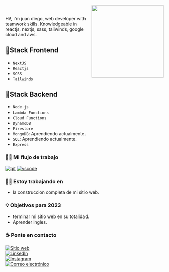 <img align='right' src= "https://media.giphy.com/media/M9gbBd9nbDrOTu1Mqx/giphy.gif" width="230" ></img>
<br>
<br>
Hi!, i'm juan diego,
web developer with teamwork skills. Knowledgeable in reactjs, nextjs, sass, tailwinds, google cloud and aws.

## :hammer:Stack Frontend

- `NextJS`
- `Reactjs`
- `SCSS`
- `Tailwinds`

## :hammer:Stack Backend

- `Node.js`
- `Lambda Functions`
- `Cloud Functions`
- `DynamoDB`
- `Firestore`
- `MongoDB`: Aprendiendo actualmente.
- `SQL`: Aprendiendo actualmente.
- `Express`

###  👩‍💻 Mi flujo de trabajo
<p>
    <a href="https://git-scm.com/"><img src="https://img.shields.io/badge/git-F05032.svg?style=for-the-badge&logo=git&logoColor=fff&labelColor =ffffff"   alt="git"></a>
  <a href="https://code.visualstudio.com/">
    <img src="https://img.shields.io/badge/vscode-blue.svg?style=for-the-badge&logo=visual-studio-code&labelColor=ffffff&logoColor=blue" alt="vscode">
  </a>
</p>


###  👩‍💻 Estoy trabajando en
- la construccion completa de mi sitio web.

###  💡 Objetivos para 2023
- terminar mi sitio web en su totalidad.
- Aprender ingles.

###  ☕ Ponte en contacto

<p align="centro">
  <a href="https://jsalamanc.com/"><img alt="Sitio web" src="https://img.shields.io/badge/jsalamanc.com-black?style=flat -     square&logo=google-chrome"></a>
  <br>
  <a href="https://www.linkedin.com/in/juan-diego-salamanca-255084197/"><img alt="LinkedIn" src="https://img.shields.io/badge/LinkedIn-juan %20diego-blue?style=flat-square&logo=linkedin"></a>
    <br>
  <a href="https://www.instagram.com/jsalamanc/"><img alt="Instagram" src="https://img.shields.io/badge/Instagram-jsalamanc-black?style=flat -square&logo=instagram"></a>
    <br>
  <a href="mailto:salamancadiegojuan@gmail.com"><img alt="Correo electrónico" src="https://img.shields.io/badge/Email-Contact-blue?style=flat- cuadrado&logo=gmail"></a>
    <br>
</p>

